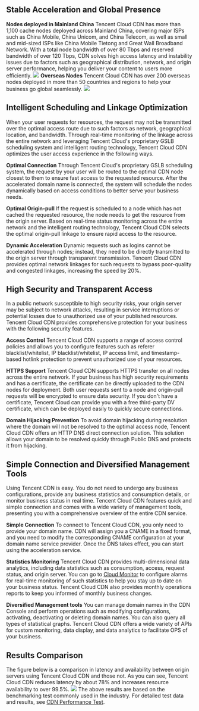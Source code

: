 ## Stable Acceleration and Global Presence
**Nodes deployed in Mainland China**
Tencent Cloud CDN has more than 1,100 cache nodes deployed across Mainland China, covering major ISPs such as China Mobile, China Unicom, and China Telecom, as well as small and mid-sized ISPs like China Mobile Tietong and Great Wall Broadband Network. With a total node bandwidth of over 80 Tbps and reserved bandwidth of over 120 Tbps, CDN solves high access latency and instability issues due to factors such as geographical distribution, network, and origin server performance, helping you deliver your content to users more efficiently.
![](https://main.qcloudimg.com/raw/487228cdfb5666b34edab2242db7c3c0.jpg)
**Overseas Nodes**
Tencent Cloud CDN has over 200 overseas nodes deployed in more than 50 countries and regions to help your business go global seamlessly.
![](https://main.qcloudimg.com/raw/034a95d5f46fb8bf848c0a53dd265611.png)

## Intelligent Scheduling and Linkage Optimization
When your user requests for resources, the request may not be transmitted over the optimal access route due to such factors as network, geographical location, and bandwidth. Through real-time monitoring of the linkage across the entire network and leveraging Tencent Cloud's proprietary GSLB scheduling system and intelligent routing technology, Tencent Cloud CDN optimizes the user access experience in the following ways.

**Optimal Connection**
Through Tencent Cloud's proprietary GSLB scheduling system, the request by your user will be routed to the optimal CDN node closest to them to ensure fast access to the requested resource. After the accelerated domain name is connected, the system will schedule the nodes dynamically based on access conditions to better serve your business needs.

**Optimal Origin-pull**
If the request is scheduled to a node which has not cached the requested resource, the node needs to get the resource from the origin server. Based on real-time status monitoring across the entire network and the intelligent routing technology, Tencent Cloud CDN selects the optimal origin-pull linkage to ensure rapid access to the resource.

**Dynamic Acceleration**
Dynamic requests such as logins cannot be accelerated through nodes; instead, they need to be directly transmitted to the origin server through transparent transmission. Tencent Cloud CDN provides optimal network linkages for such requests to bypass poor-quality and congested linkages, increasing the speed by 20%.

## High Security and Transparent Access
In a public network susceptible to high security risks, your origin server may be subject to network attacks, resulting in service interruptions or potential losses due to unauthorized use of your published resources. Tencent Cloud CDN provides comprehensive protection for your business with the following security features.

**Access Control**
Tencent Cloud CDN supports a range of access control policies and allows you to configure features such as referer blacklist/whitelist, IP blacklist/whitelist, IP access limit, and timestamp-based hotlink protection to prevent unauthorized use of your resources.

**HTTPS Support**
Tencent Cloud CDN supports HTTPS transfer on all nodes across the entire network. If your business has high security requirements and has a certificate, the certificate can be directly uploaded to the CDN nodes for deployment. Both user requests sent to a node and origin-pull requests will be encrypted to ensure data security. If you don't have a certificate, Tencent Cloud can provide you with a free third-party DV certificate, which can be deployed easily to quickly secure connections.

**Domain Hijacking Prevention**
To avoid domain hijacking during resolution where the domain will not be resolved to the optimal access node, Tencent Cloud CDN offers an HTTP DNS direct connection solution. This solution allows your domain to be resolved quickly through Public DNS and protects it from hijacking.

## Simple Connection and Diversified Management Tools
Using Tencent CDN is easy. You do not need to undergo any business configurations,  provide any business statistics and consumption details, or monitor business status in real time. Tencent Cloud CDN features quick and simple connection and comes with a wide variety of management tools, presenting you with a comprehensive overview of the entire CDN service.

**Simple Connection**
To connect to Tencent Cloud CDN, you only need to provide your domain name. CDN will assign you a CNAME in a fixed format, and you need to modify the corresponding CNAME configuration at your domain name service provider. Once the DNS takes effect, you can start using the acceleration service.

**Statistics Monitoring**
Tencent Cloud CDN provides multi-dimensional data analytics, including data statistics such as consumption, access, request status, and origin server. You can go to [Cloud Monitor](https://intl.cloud.tencent.com/product/cm) to configure alarms for real-time monitoring of such statistics to help you stay up to date on your business status. Tencent Cloud CDN also provides monthly operations reports to keep you informed of monthly business changes.

**Diversified Management tools**
You can manage domain names in the CDN Console and perform operations such as modifying configurations, activating, deactivating or deleting domain names. You can also query all types of statistical graphs. Tencent Cloud CDN offers a wide variety of APIs for custom monitoring, data display, and data analytics to facilitate OPS of your business.
## Results Comparison
The figure below is a comparison in latency and availability between origin servers using Tencent Cloud CDN and those not. As you can see, Tencent Cloud CDN reduces latency by about 78% and increases resource availability to over 99.5%.
![](https://main.qcloudimg.com/raw/e3fac66f19c6c9b481d4897115e07f33.jpg)
The above results are based on the benchmarking test commonly used in the industry. For detailed test data and results, see [CDN Performance Test](https://intl.cloud.tencent.com/doc/product/228/1198).
